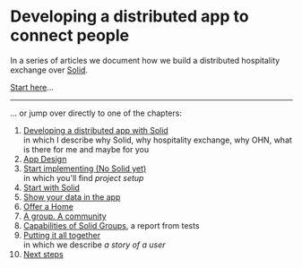 # Developing a distributed app to connect people

In a series of articles we document how we build a distributed hospitality exchange over [Solid](https://solidproject.org).

[comment]: <> (Who are we? Would be nice to write that it was you together with OHN project/team or you as part of it)

[Start here](intro.md)...

---
[comment]: <> (I enjoyed the mystery of unknowing "what happened next" but I believe many people may prefer to know what to expect before starting to read, so you may consider to add an overview here)
... or jump over directly to one of the chapters:

1. [Developing a distributed app with Solid](intro.md) \
   in which I describe why Solid, why hospitality exchange, why OHN, what is there for me and maybe for you
2. [App Design](app-design.md)
3. [Start implementing (No Solid yet)](start.md) \
   in which you'll find *project setup*
4. [Start with Solid](solid-start.md)
5. [Show your data in the app](my-profile.md)
6. [Offer a Home](offer.md) 
7. [A group. A community](group-community.md) 
8. [Capabilities of Solid Groups](group-test.md), a report from tests
9. [Putting it all together](all-together.md) \
   in which we describe *a story of a user*
10. [Next steps](next-steps.md)